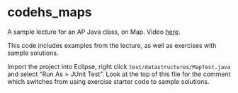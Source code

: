 codehs_maps
===========

A sample lecture for an AP Java class, on Map. Video [here](https://www.youtube.com/watch?v=FdnIjODR8Ic).

This code includes examples from the lecture, as well as exercises with sample solutions.

Import the project into Eclipse, right click `test/datastructures/MapTest.java` and select "Run As > JUnit Test".
Look at the top of this file for the comment which switches from using exercise starter code to sample solutions.

